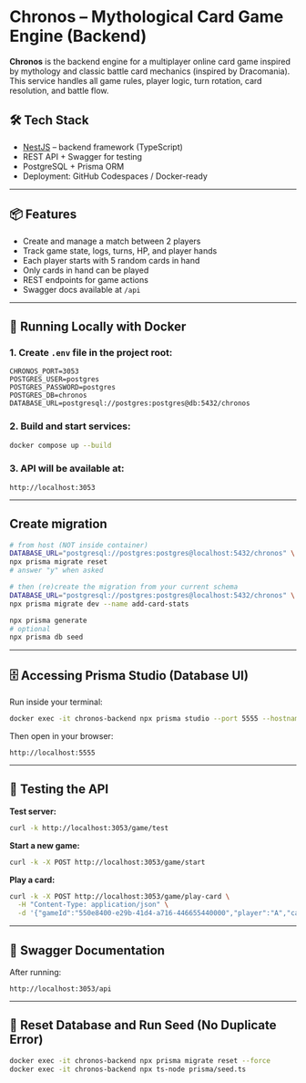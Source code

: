 # Chronos – Mythological Card Game Engine (Backend)

**Chronos** is the backend engine for a multiplayer online card game inspired by mythology and classic battle card mechanics (inspired by Dracomania). This service handles all game rules, player logic, turn rotation, card resolution, and battle flow.

## 🛠 Tech Stack

- [NestJS](https://nestjs.com/) – backend framework (TypeScript)
- REST API + Swagger for testing
- PostgreSQL + Prisma ORM
- Deployment: GitHub Codespaces / Docker-ready

---

## 📦 Features

- Create and manage a match between 2 players
- Track game state, logs, turns, HP, and player hands
- Each player starts with 5 random cards in hand
- Only cards in hand can be played
- REST endpoints for game actions
- Swagger docs available at `/api`

---

## 🚀 Running Locally with Docker

### 1. Create `.env` file in the project root:

```env
CHRONOS_PORT=3053
POSTGRES_USER=postgres
POSTGRES_PASSWORD=postgres
POSTGRES_DB=chronos
DATABASE_URL=postgresql://postgres:postgres@db:5432/chronos
```

### 2. Build and start services:

```bash
docker compose up --build
```

### 3. API will be available at:

```
http://localhost:3053
```

---

## Create migration

```bash
# from host (NOT inside container)
DATABASE_URL="postgresql://postgres:postgres@localhost:5432/chronos" \
npx prisma migrate reset
# answer "y" when asked

# then (re)create the migration from your current schema
DATABASE_URL="postgresql://postgres:postgres@localhost:5432/chronos" \
npx prisma migrate dev --name add-card-stats

npx prisma generate
# optional
npx prisma db seed
```

---

## 🗄 Accessing Prisma Studio (Database UI)

Run inside your terminal:

```bash
docker exec -it chronos-backend npx prisma studio --port 5555 --hostname 0.0.0.0 --browser none
```

Then open in your browser:

```
http://localhost:5555
```

---

## 🧪 Testing the API

**Test server:**

```bash
curl -k http://localhost:3053/game/test
```

**Start a new game:**

```bash
curl -k -X POST http://localhost:3053/game/start
```

**Play a card:**

```bash
curl -k -X POST http://localhost:3053/game/play-card \
  -H "Content-Type: application/json" \
  -d '{"gameId":"550e8400-e29b-41d4-a716-446655440000","player":"A","card":"fireball"}'
```

---

## 📘 Swagger Documentation

After running:

```
http://localhost:3053/api
```

---

## 🔄 Reset Database and Run Seed (No Duplicate Error)

```bash
docker exec -it chronos-backend npx prisma migrate reset --force
docker exec -it chronos-backend npx ts-node prisma/seed.ts
```
